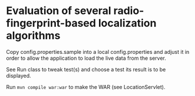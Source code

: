 # Evaluation of several radio-fingerprint-based localization algorithms

Copy config.properties.sample into a local config.properties and adjust it in order to allow the application to load the live data from the server.

See Run class to tweak test(s) and choose a test its result is to be displayed.

Run `mvn compile war:war` to make the WAR (see LocationServlet).
